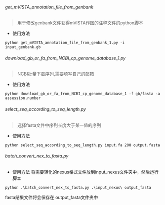 ###### get_mVISTA_annotation_file_from_genbank
> 用于修改genbank文件获得mVISTA作图的注释文件的python脚本

- 使用方法
```
python get_mVISTA_annotation_file_from_genbank_1.py -i input_genbank.gb
```
###### download_gb_or_fa_from_NCBI_cp_genome_database_1.py

> NCBI批量下载序列,需要填写自己的邮箱
- 使用方法
```
python download_gb_or_fa_from_NCBI_cp_genome_database_1 -f gb/fasta -a assession.number
```
###### select_seq_according_to_seq_length.py
>选择fasta文件中序列长度大于某一值的序列
- 使用方法
```
python select_seq_according_to_seq_length.py input.fa 200 output.fasta
```

###### batch_convert_nex_to_fasta.py
- 使用方法
将需要转化的nexus格式文件放到input_nexus文件夹中，然后运行脚本
```
python .\batch_convert_nex_to_fasta.py .\input_nexus\ output_fasta
```
fasta结果文件将会保存在 output_fasta文件夹中


